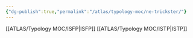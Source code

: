 ```yaml
---
{"dg-publish":true,"permalink":"/atlas/typology-moc/ne-trickster/"}
---
```



[[ATLAS/Typology MOC/ISFP\|ISFP]]
[[ATLAS/Typology MOC/ISTP\|ISTP]]
